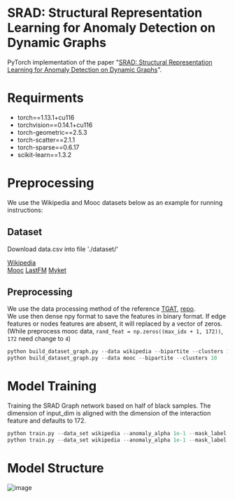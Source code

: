 # SRAD: Structural Representation Learning for Anomaly Detection on Dynamic Graphs

PyTorch implementation of the paper "[SRAD: Structural Representation Learning for Anomaly Detection on Dynamic Graphs]()".

#  Requirments
+ torch==1.13.1+cu116
+ torchvision==0.14.1+cu116
+ torch-geometric==2.5.3
+ torch-scatter==2.1.1
+ torch-sparse==0.6.17
+ scikit-learn==1.3.2

# Preprocessing
We use the Wikipedia and Mooc datasets below as an example for running instructions:

## Dataset
Download data.csv into file './dataset/'  
  
[Wikipedia](http://snap.stanford.edu/jodie/wikipedia.csv)  
[Mooc](http://snap.stanford.edu/jodie/mooc.csv)
[LastFM](https://snap.stanford.edu/jodie/lastfm.csv)
[Myket](https://github.com/erfanloghmani/myket-android-application-market-dataset)

## Preprocessing
We use the data processing method of the reference [TGAT](https://openreview.net/pdf?id=rJeW1yHYwH), [repo](https://github.com/StatsDLMathsRecomSys/Inductive-representation-learning-on-temporal-graphs#inductive-representation-learning-on-temporal-graphs-iclr-2020).  
We use then dense npy format to save the features in binary format. If edge features or nodes features are absent, it will replaced by a vector of zeros.  (While preprocess mooc data, ```rand_feat = np.zeros((max_idx + 1, 172))```, ```172``` need change to ```4```)
```python
python build_dataset_graph.py --data wikipedia --bipartite --clusters 10
python build_dataset_graph.py --data mooc --bipartite --clusters 10
```
# Model Training

Training the SRAD Graph network based on half of black samples. The dimension of input_dim is aligned with the dimension of the interaction feature and defaults to 172.
```python
python train.py --data_set wikipedia --anomaly_alpha 1e-1 --mask_label --mask_ratio 0.5 
python train.py --data_set wikipedia --anomaly_alpha 1e-1 --mask_label --mask_ratio 0.5 --input_dim 4
```

# Model Structure
![image](https://github.com/D10Andy/SAD/blob/main/model_structure.jpg)
